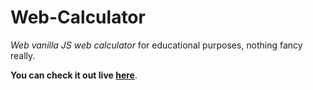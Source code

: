 # Web-Calculator
*Web vanilla JS web calculator* for educational purposes, nothing fancy really.

**You can check it out live [here](https://xmgrnd.github.io/Web-Calculator/)**.